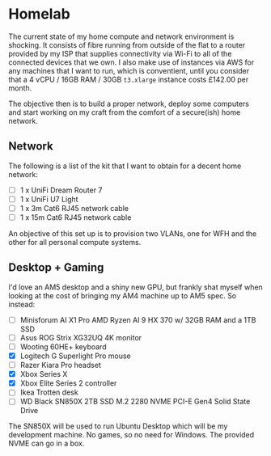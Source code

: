 # Homelab

The current state of my home compute and network environment is shocking. It consists of fibre
running from outside of the flat to a router provided by my ISP that supplies connectivity via
Wi-Fi to all of the connected devices that we own. I also make use of instances via AWS for 
any machines that I want to run, which is conventient, until you consider that a 4 vCPU / 
16GB RAM / 30GB `t3.xlarge` instance costs £142.00 per month.

The objective then is to build a proper network, deploy some computers and start working on
my craft from the comfort of a secure(ish) home network.

## Network

The following is a list of the kit that I want to obtain for a decent home network:

- [ ] 1 x UniFi Dream Router 7
- [ ] 1 x UniFi U7 Light
- [ ] 1 x 3m Cat6 RJ45 network cable
- [ ] 1 x 15m Cat6 RJ45 network cable

An objective of this set up is to provision two VLANs, one for WFH and the other for all
personal compute systems.

## Desktop + Gaming

I'd love an AM5 desktop and a shiny new GPU, but frankly shat myself when looking at the 
cost of bringing my AM4 machine up to AM5 spec. So instead:

- [ ] Minisforum AI X1 Pro AMD Ryzen AI 9 HX 370 w/ 32GB RAM and a 1TB SSD
- [ ] Asus ROG Strix XG32UQ 4K monitor
- [ ] Wooting 60HE+ keyboard
- [x] Logitech G Superlight Pro mouse
- [ ] Razer Kiara Pro headset
- [x] Xbox Series X
- [x] Xbox Elite Series 2 controller
- [ ] Ikea Trotten desk
- [ ] WD Black SN850X 2TB SSD M.2 2280 NVME PCI-E Gen4 Solid State Drive

The SN850X will be used to run Ubuntu Desktop which will be my development machine. No
games, so no need for Windows. The provided NVME can go in a box.

